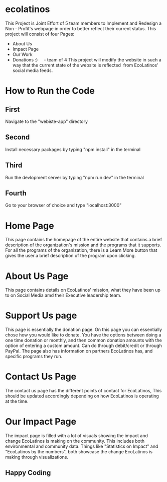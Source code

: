 # ecolatinos
This Project is Joint Effort of 5 team members to Implement and Redesign a Non - Profit's webpage in order to better reflect their current status.
This project will consist of four Pages: 
- About Us
- Impact Page
- Our Work
- Donations :)
    - team of 4
This project will modify the website in such a way that the current state of the website is reflected 
from EcoLatinos' social media feeds.
# How to Run the Code
## First
Navigate to the "webiste-app" directory
## Second
Install necessary packages by typing "npm install" in the terminal
## Third 
Run the devlopment server by typing "npm run dev" in the terminal
## Fourth
Go to your browser of choice and type "localhost:3000"
# Home Page
This page contains the homepage of the entire website that contains a brief description of the organization's mission and the programs
that it supports. 
For all the programs of the organization, there is a Learn More button that gives the user a brief description of the program upon clicking.
# About Us Page
This page contains details on EcoLatinos' mission, what they have been up to on Social Media amd their Executive leadership team. 
# Support Us page
This page is essentially the donation page. On this page you can essentially chose how you would like to donate. You have the options between doing a one time donation or monthly, and then common donation amounts with the option of entering a custom amount. Can do through debit/credit or through PayPal. The page also has information on partners EcoLatinos has, and specific programs they run.
# Contact Us Page
The contact us page has the different points of contact for EcoLatinos, This should be updated accordingly depending on how EcoLatinos is operating at the time.
# Our Impact Page
The impact page is filled with a lot of visuals showing the impact and change EcoLatinos is making on the community. This includes both environmental and community data. Things like "Statistics on Impact" and "EcoLatinos by the numbers", both showcase the change EcoLatinos is making through visualizations.
## Happy Coding


